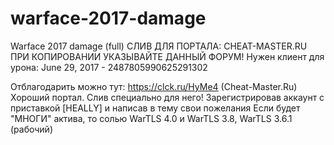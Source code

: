 # warface-2017-damage
Warface 2017 damage (full)
СЛИВ ДЛЯ ПОРТАЛА: CHEAT-MASTER.RU
ПРИ КОПИРОВАНИИ УКАЗЫВАЙТЕ ДАННЫЙ ФОРУМ!
Нужен клиент для урона: June 29, 2017 - 2487805990625291302

Отблагодарить можно тут: https://clck.ru/HyMe4 (Cheat-Master.Ru) Хороший портал. Слив специально для него!
Зарегистрировав аккаунт с приставкой [HEALLY] и написав в тему свои пожелания
Если будет "МНОГИ" актива, то солью WarTLS 4.0 и WarTLS 3.8, WarTLS 3.6.1 (рабочий)
